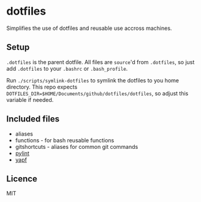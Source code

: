 # dotfiles

Simplifies the use of dotfiles and reusable use accross machines.

## Setup

`.dotfiles` is the parent dotfile. All files are `source`'d from `.dotfiles`, so just add `.dotfiles` to your `.bashrc` or `.bash_profile`.

Run `./scripts/symlink-dotfiles` to symlink the dotfiles to you home directory. This repo expects `DOTFILES_DIR=$HOME/Documents/github/dotfiles/dotfiles`, so adjust this variable if needed.

## Included files

- aliases
- functions - for bash reusable functions
- gitshortcuts - aliases for common git commands
- [pylint](https://github.com/PyCQA/pylint)
- [yapf](https://github.com/google/yapf)

## Licence

MIT
